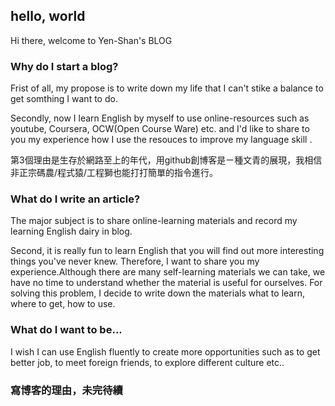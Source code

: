 ## hello, world

Hi there, welcome to Yen-Shan's BLOG

### Why do I start a blog?

Frist of all, my propose is to write down my life that I can't stike a balance to get somthing I want to do.  

Secondly, now I learn English by myself to use online-resources such as youtube, Coursera, OCW(Open Course Ware) etc. and I'd like to share to you my experience how I use the resouces to improve my language skill .

第3個理由是生存於網路至上的年代，用github創博客是ㄧ種文青的展現，我相信非正宗碼農/程式猿/工程獅也能打打簡單的指令進行。

### What do I write an article?

The major subject is to share online-learning materials and record my learning English dairy in blog.

Second, it is really fun to learn English that you will find out more interesting things you've never knew. Therefore, I want to share you my experience.Although there are many self-learning materials we can take, we have no time to understand whether the material is useful for ourselves. For solving this problem, I decide to write down the materials what to learn, where to get, how to use.


### What do I want to be...

I wish I can use English fluently to create more opportunities such as to get better job, to meet foreign friends, to explore different culture etc.. 

### 寫博客的理由，未完待續
